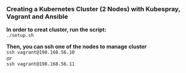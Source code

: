 ### Creating a Kubernetes Cluster (2 Nodes) with Kubespray, Vagrant and Ansible

**In order to creat cluster, run the script:**  
`./setup.sh`  

**Then, you can ssh one of the nodes to manage cluster**  
`ssh vagrant@198.168.56.10`    
*or*  
`ssh vagrant@198.168.56.11`   


 
